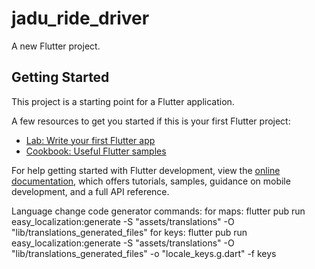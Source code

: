 # jadu_ride_driver

A new Flutter project.

## Getting Started

This project is a starting point for a Flutter application.

A few resources to get you started if this is your first Flutter project:

- [Lab: Write your first Flutter app](https://docs.flutter.dev/get-started/codelab)
- [Cookbook: Useful Flutter samples](https://docs.flutter.dev/cookbook)

For help getting started with Flutter development, view the
[online documentation](https://docs.flutter.dev/), which offers tutorials,
samples, guidance on mobile development, and a full API reference.

Language change code generator commands:
    for maps: flutter pub run easy_localization:generate -S "assets/translations" -O "lib/translations_generated_files"
    for keys: flutter pub run easy_localization:generate -S "assets/translations" -O "lib/translations_generated_files" -o "locale_keys.g.dart" -f keys